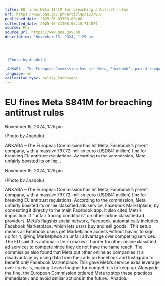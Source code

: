 ```yaml
---
title: EU fines Meta $841M for breaching antitrust rules
url: https://www.pna.gov.ph/articles/1237937
published_date: 2025-05-03T00:00:00
collected_date: 2025-05-31T08:03:10.714874
source: Pna
source_url: https://www.pna.gov.ph
description: "November 15, 2024, 1:25 pm
 
 
 
 
 (Photo by Anadolu) 
 
 ANKARA – The European Commission has hit Meta, Facebook’s parent company, with a massive 797.72-million euro (USD841 million) fine for breaking EU antitrust regulations. According to the commission, Meta unfairly boosted its online..."
language: en
collection_type: policy_landscape
---
```


# EU fines Meta $841M for breaching antitrust rules

November 15, 2024, 1:25 pm
 
 
 
 
 (Photo by Anadolu) 
 
 ANKARA – The European Commission has hit Meta, Facebook’s parent company, with a massive 797.72-million euro (USD841 million) fine for breaking EU antitrust regulations. According to the commission, Meta unfairly boosted its online...

November 15, 2024, 1:25 pm

(Photo by Anadolu) 
 
 ANKARA – The European Commission has hit Meta, Facebook’s parent company, with a massive 797.72-million euro (USD841 million) fine for breaking EU antitrust regulations. According to the commission, Meta unfairly boosted its online classified ads service, Facebook Marketplace, by connecting it directly to the main Facebook app. It also cited Meta’s imposition of “unfair trading conditions” on other online classified ad providers. Meta’s flagship social network, Facebook, automatically includes Facebook Marketplace, which lets users buy and sell goods.  This setup means all Facebook users get Marketplace access without having to sign up for it, giving Marketplace an unfair advantage over competing services. The EU said this automatic tie-in makes it harder for other online classified ad services to compete since they do not have the same reach. The commission also found that Meta put other online ad companies at a disadvantage by using data from their ads on Facebook and Instagram to benefit only Facebook Marketplace. This gave Meta’s service extra leverage over its rivals, making it even tougher for competitors to keep up. Alongside the fine, the European Commission ordered Meta to stop these practices immediately and avoid similar actions in the future. (Anadolu